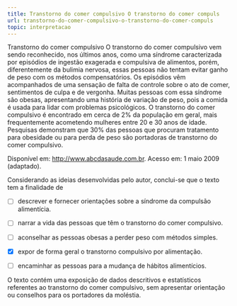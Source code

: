 ```yaml
---
title: Transtorno do comer compulsivo O transtorno do comer compuls
url: transtorno-do-comer-compulsivo-o-transtorno-do-comer-compuls
topic: interpretacao
---
```



Transtorno do comer compulsivo O transtorno do comer compulsivo vem sendo reconhecido, nos últimos anos, como uma síndrome caracterizada por episódios de ingestão exagerada e compulsiva de alimentos, porém, diferentemente da bulimia nervosa, essas pessoas não tentam evitar ganho de peso com os métodos compensatórios. Os episódios vêm acompanhados de uma sensação de falta de controle sobre o ato de comer, sentimentos de culpa e de vergonha. Muitas pessoas com essa síndrome são obesas, apresentando uma história de variação de peso, pois a comida é usada para lidar com problemas psicológicos. O transtorno do comer compulsivo é encontrado em cerca de 2% da população em geral, mais frequentemente acometendo mulheres entre 20 e 30 anos de idade. Pesquisas demonstram que 30% das pessoas que procuram tratamento para obesidade ou para perda de peso são portadoras de transtorno do comer compulsivo.

Disponível em: http://www.abcdasaude.com.br. Acesso em: 1 maio 2009 (adaptado).

Considerando as ideias desenvolvidas pelo autor, conclui-se que o texto tem a finalidade de



- [ ] descrever e fornecer orientações sobre a síndrome da compulsão alimentícia.
- [ ] narrar a vida das pessoas que têm o transtorno do comer compulsivo.
- [ ] aconselhar as pessoas obesas a perder peso com métodos simples.
- [x] expor de forma geral o transtorno compulsivo por alimentação.
- [ ] encaminhar as pessoas para a mudança de hábitos alimentícios.


O texto contém uma exposição de dados descritivos e estatísticos referentes ao transtorno do comer compulsivo, sem apresentar orientação ou conselhos para os portadores da moléstia.

